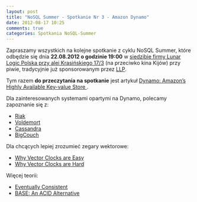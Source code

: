 ```yaml
---
layout: post
title: "NoSQL Summer - Spotkanie Nr 3 - Amazon Dynamo"
date: 2012-08-17 10:25
comments: true
categories: Spotkania NoSQL-Summer
---
```


Zapraszamy wszystkich na kolejne spotkanie z cyklu NoSQL Summer, które odbędzie się dnia **22.08.2012 o godzinie 19:00** w [siedzibie firmy Lunar Logic Polska przy alei Krasińskiego 17/3][llp_mapka] (na przeciwko kina Kijów) przy piwie, tradycyjnie już sponsorowanym przez [LLP][llp].

Tym razem **do przeczytania na spotkanie** jest artykuł [Dynamo: Amazon’s Highly Available Key-value Store ][dynamo].

Dla zainteresowanych systemami opartymi na Dynamo, polecamy zapoznanie się z:

* [Riak][riak]
* [Voldemort][voldemort]
* [Cassandra][cassandra]
* [BigCouch][bigcouch]

Dla chcących lepiej zrozumieć zegary wektorowe:

* [Why Vector Clocks are Easy][vclocks-easy]
* [Why Vector Clocks are Hard][vclocks-hard]

Więcej teorii:

* [Eventually Consistent][eventually-consistent]
* [BASE: An ACID Alternative][base]

[llp]: http://lunarlogicpolska.com/
[llp_mapka]: http://g.co/maps/2x44j

[dynamo]: http://nosqlsummer.org/paper/amazon-dynamo

[riak]: http://wiki.basho.com/
[voldemort]: http://project-voldemort.com/ 
[cassandra]: http://cassandra.apache.org/
[bigcouch]: http://bigcouch.cloudant.com/

[vclocks-easy]: http://basho.com/blog/technical/2010/01/29/why-vector-clocks-are-easy/
[vclocks-hard]: http://basho.com/blog/technical/2010/04/05/why-vector-clocks-are-hard/

[base]: http://nosqlsummer.org/paper/base-vs-acid
[eventually-consistent]: http://www.allthingsdistributed.com/2008/12/eventually_consistent.html
